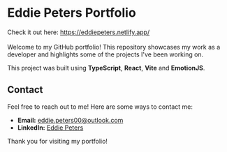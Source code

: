 # Eddie Peters Portfolio
Check it out here: https://eddiepeters.netlify.app/ </br></br>
Welcome to my GitHub portfolio! This repository showcases my work as a developer and highlights some of the projects I've been working on. 

This project was built using **TypeScript**, **React**, **Vite** and **EmotionJS**.

## Contact

Feel free to reach out to me! Here are some ways to contact me:

- **Email:** [eddie.peters00@outlook.com](mailto:eddie.peters00@outlook.com)
- **LinkedIn:** [Eddie Peters](https://www.linkedin.com/in/eddiepeters-dev/)


Thank you for visiting my portfolio!
